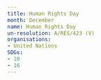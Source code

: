 ```yaml
---
title: Human Rights Day
month: December
name: Human Rights Day
un-resolution: A/RES/423 (V)
organisations:
- United Nations
SDGs:
- 10
- 16
---
```

